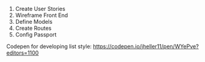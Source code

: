 1. Create User Stories
2. Wireframe Front End
3. Define Models
4. Create Routes
5. Config Passport

Codepen for developing list style: https://codepen.io/jheller11/pen/WYePve?editors=1100
